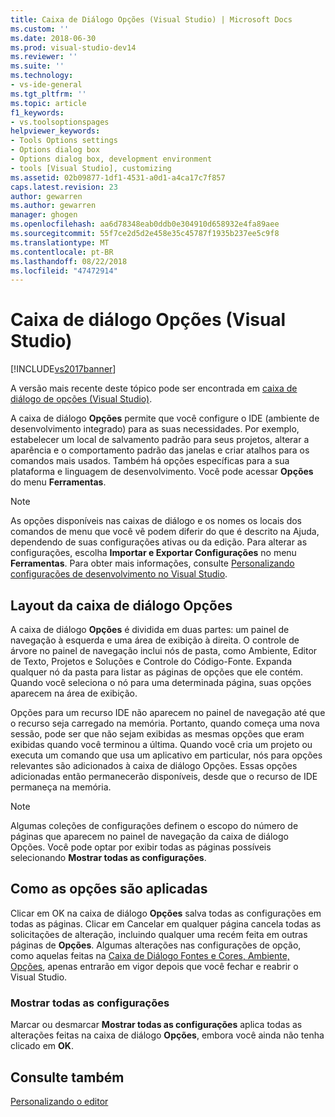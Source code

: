 ```yaml
---
title: Caixa de Diálogo Opções (Visual Studio) | Microsoft Docs
ms.custom: ''
ms.date: 2018-06-30
ms.prod: visual-studio-dev14
ms.reviewer: ''
ms.suite: ''
ms.technology:
- vs-ide-general
ms.tgt_pltfrm: ''
ms.topic: article
f1_keywords:
- vs.toolsoptionspages
helpviewer_keywords:
- Tools Options settings
- Options dialog box
- Options dialog box, development environment
- tools [Visual Studio], customizing
ms.assetid: 02b09877-1df1-4531-a0d1-a4ca17c7f857
caps.latest.revision: 23
author: gewarren
ms.author: gewarren
manager: ghogen
ms.openlocfilehash: aa6d78348eab0ddb0e304910d658932e4fa89aee
ms.sourcegitcommit: 55f7ce2d5d2e458e35c45787f1935b237ee5c9f8
ms.translationtype: MT
ms.contentlocale: pt-BR
ms.lasthandoff: 08/22/2018
ms.locfileid: "47472914"
---
```

# <a name="options-dialog-box-visual-studio"></a>Caixa de diálogo Opções (Visual Studio)
[!INCLUDE[vs2017banner](../../includes/vs2017banner.md)]

A versão mais recente deste tópico pode ser encontrada em [caixa de diálogo de opções (Visual Studio)](https://docs.microsoft.com/visualstudio/ide/reference/options-dialog-box-visual-studio).  
  
  
A caixa de diálogo **Opções** permite que você configure o IDE (ambiente de desenvolvimento integrado) para as suas necessidades. Por exemplo, estabelecer um local de salvamento padrão para seus projetos, alterar a aparência e o comportamento padrão das janelas e criar atalhos para os comandos mais usados. Também há opções específicas para a sua plataforma e linguagem de desenvolvimento. Você pode acessar **Opções** do menu **Ferramentas**.  
  
> [!NOTE]
>  As opções disponíveis nas caixas de diálogo e os nomes os locais dos comandos de menu que você vê podem diferir do que é descrito na Ajuda, dependendo de suas configurações ativas ou da edição. Para alterar as configurações, escolha **Importar e Exportar Configurações** no menu **Ferramentas**. Para obter mais informações, consulte [Personalizando configurações de desenvolvimento no Visual Studio](http://msdn.microsoft.com/en-us/22c4debb-4e31-47a8-8f19-16f328d7dcd3).  
  
## <a name="layout-of-the-options-dialog-box"></a>Layout da caixa de diálogo Opções  
 A caixa de diálogo **Opções** é dividida em duas partes: um painel de navegação à esquerda e uma área de exibição à direita. O controle de árvore no painel de navegação inclui nós de pasta, como Ambiente, Editor de Texto, Projetos e Soluções e Controle do Código-Fonte. Expanda qualquer nó da pasta para listar as páginas de opções que ele contém. Quando você seleciona o nó para uma determinada página, suas opções aparecem na área de exibição.  
  
 Opções para um recurso IDE não aparecem no painel de navegação até que o recurso seja carregado na memória. Portanto, quando começa uma nova sessão, pode ser que não sejam exibidas as mesmas opções que eram exibidas quando você terminou a última. Quando você cria um projeto ou executa um comando que usa um aplicativo em particular, nós para opções relevantes são adicionados à caixa de diálogo Opções. Essas opções adicionadas então permanecerão disponíveis, desde que o recurso de IDE permaneça na memória.  
  
> [!NOTE]
>  Algumas coleções de configurações definem o escopo do número de páginas que aparecem no painel de navegação da caixa de diálogo Opções. Você pode optar por exibir todas as páginas possíveis selecionando **Mostrar todas as configurações**.  
  
## <a name="how-options-are-applied"></a>Como as opções são aplicadas  
 Clicar em OK na caixa de diálogo **Opções** salva todas as configurações em todas as páginas. Clicar em Cancelar em qualquer página cancela todas as solicitações de alteração, incluindo qualquer uma recém feita em outras páginas de **Opções**. Algumas alterações nas configurações de opção, como aquelas feitas na [Caixa de Diálogo Fontes e Cores, Ambiente, Opções](../../ide/reference/fonts-and-colors-environment-options-dialog-box.md), apenas entrarão em vigor depois que você fechar e reabrir o Visual Studio.  
  
### <a name="show-all-settings"></a>Mostrar todas as configurações  
 Marcar ou desmarcar **Mostrar todas as configurações** aplica todas as alterações feitas na caixa de diálogo **Opções**, embora você ainda não tenha clicado em **OK**.  
  
## <a name="see-also"></a>Consulte também  
 [Personalizando o editor](../../ide/customizing-the-editor.md)



